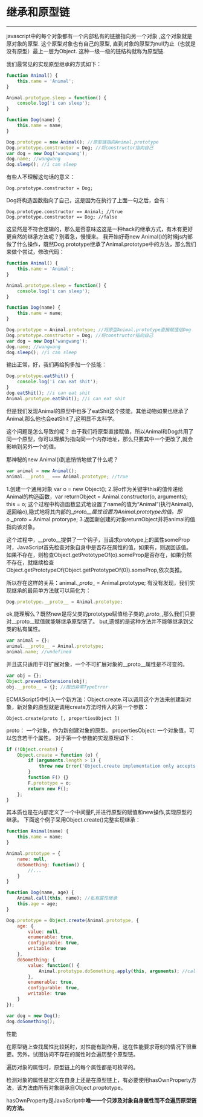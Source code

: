 # 继承和原型链

------

javascript中的每个对象都有一个内部私有的链接指向另一个对象 ,这个对象就是原对象的原型. 这个原型对象也有自己的原型, 直到对象的原型为null为止（也就是没有原型）最上一层为Object. 这种一级一级的链结构就称为原型链.

我们最常见的实现原型继承的方式如下：
```javascript
function Animal() {
    this.name = 'Animal';
}

Animal.prototype.sleep = function() {
    console.log('i can sleep');
}

function Dog(name) {
    this.name = name;
}

Dog.prototype = new Animal(); //原型链指向Animal.prototype
Dog.prototype.constructor = Dog; //将constructor指向自己
var dog = new Dog('wangwang');
dog.name; //wangwang
dog.sleep(); //i can sleep

```
有些人不理解这句话的意义：

    Dog.prototype.constructor = Dog;
Dog将构造函数指向了自己，这是因为在执行了上面一句之后，会有：

    Dog.prototype.constructor == Animal; //true
    Dog.prototype.constructor == Dog; //false
这显然是不符合逻辑的，那么是否意味这这是一种hack的继承方式，有木有更好更自然的继承方法呢？别着急，慢慢来。
我开始好奇new Animal()的时候js内部做了什么操作，既然Dog.prototype继承了Animal.prototype中的方法，那么我们来做个尝试，修改代码：
```javascript
function Animal() {
    this.name = 'Animal';
}

Animal.prototype.sleep = function() {
    console.log('i can sleep');
}

function Dog(name) {
    this.name = name;
}

Dog.prototype = Animal.prototype; //将原型Animal.prototype直接赋值给Dog
Dog.prototype.constructor = Dog; //将constructor指向自己
var dog = new Dog('wangwang');
dog.name; //wangwang
dog.sleep(); //i can sleep

```
输出正常，好，我们再给狗多加一个技能：
```javascript
Dog.prototype.eatShit() {
    console.log('i can eat shit');
}
dog.eatShit(); //i can eat shit
Animal.prototype.eatShit(); //i can eat shit 
```
但是我们发现Animal的原型中也多了eatShit这个技能，其他动物如果也继承了Animal,那么他也会eatShit了,这明显不太科学。

这个问题是怎么导致的呢？
由于我们将原型直接赋值，所以Animal和Dog共用了同一个原型，你可以理解为指向同一个内存地址，那么只要其中一个更改了,就会影响到另外一个的值。

那神秘的new Animal()到底悄悄地做了什么呢？
```javascript
var animal = new Animal();
animal.__proto__ === Animal.prototype; //true
```
1.创建一个通用对象 var o = new Object();
2.将o作为关键字this的值传递给Animal的构造函数，var returnObject = Animal.constructor(o, arguments); this = o; 这个过程中构造函数显式地设置了name的值为“Animal”(执行Animal(),返回给o),隐式地将其内部的\__proto__属性设置为Animal.prototype的值。即o.\__proto__ = Animal.protorype;
3.返回新创建的对象returnObject并将animal的值指向该对象。

这个过程中，\__proto__提供了一个钩子，当请求prototype上的属性someProp时，JavaScript首先检查对象自身中是否存在属性的值，如果有，则返回该值。如果不存在，则检查Object.getPrototypeOf(o).someProp是否存在，如果仍然不存在，就继续检查Object.getPrototypeOf(Object.getPrototypeOf(0)).someProp,依次类推。

所以存在这样的关系：animal.\__proto__ = Animal.prototype;
有没有发现，我们实现继承的最简单方法就可以简化为：
```javascript
Dog.prototype.__proto__ = Animal.prototype;
```
ok,能理解么？既然new是将父类的prototype赋值给子类的\__proto__,那么我们只要对\__proto__赋值就能够继承原型链了。
but,遗憾的是这种方法并不能够继承到父类的私有属性。
```javascript
var animal = {};
animal.__proto__ = Animal.prototype;
animal.name; //undefined
```
并且这只适用于可扩展对象，一个不可扩展对象的\__proto\__属性是不可变的。
```javascript
var obj = {};
Object.preventExtensions(obj);
obj.__proto__ = {}; //抛出异常TypeError
```
ECMAScript5中引入一个新方法：Object.create.可以调用这个方法来创建新对象，新对象的原型就是调用create方法时传入的第一个参数：

    Object.create(proto [, propertiesObject ])
proto： 一个对象，作为新创建对象的原型。
propertiesObject: 一个对象值，可以包含若干个属性。
对于第一个参数的实现原理如下：
```javascript
if (!Object.create) {
    Object.create = function (o) {
        if (arguments.length > 1) {
            throw new Error('Object.create implementation only accepts the first parameter.');
        }
        function F() {}
        F.prototype = o;
        return new F();
    };
}
```
其本质也是在内部定义了一个中间量F,并进行原型的赋值和new操作,实现原型的继承。
下面这个例子采用Object.create()完整实现继承：
```javascript
function Animal(name) {
    this.name = name;
}

Animal.prototype = {
    name: null,
    doSomething: function() {
        //...
    }
}

function Dog(name, age) {
    Animal.call(this, name); //私有属性继承
    this.age = age;
}

Dog.prototype = Object.create(Animal.prototype, {
    age: {
        value: null,
        enumerable: true,
        configurable: true,
        writable: true
    },
    doSomething: {
        value: function() {
            Animal.prototype.doSomething.apply(this, arguments); //call super
        },
        enumerable: true,
        configurable: true,
        writable: true
    }
});

var dog = new Dog();
dog.doSomething();
```

性能

在原型链上查找属性比较耗时，对性能有副作用，这在性能要求苛刻的情况下很重要。另外，试图访问不存在的属性时会遍历整个原型链。

遍历对象的属性时，原型链上的每个属性都是可枚举的。

检测对象的属性是定义在自身上还是在原型链上，有必要使用hasOwnProperty方法，该方法由所有对象继承自Object.proptotype。

hasOwnProperty是JavaScript中**唯一一个只涉及对象自身属性而不会遍历原型链的方法。**